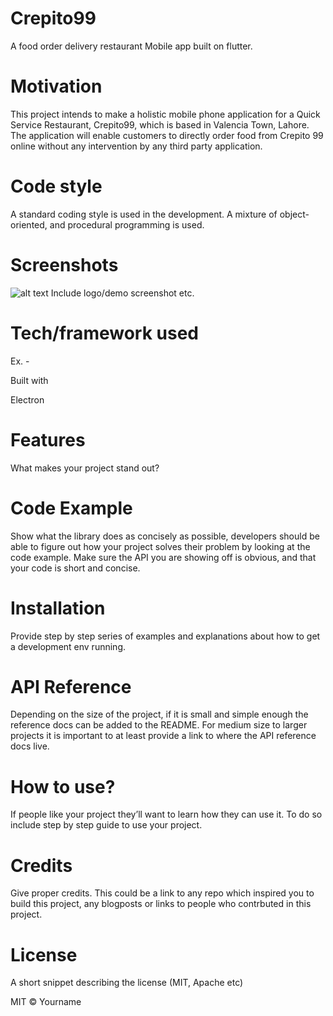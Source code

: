 # Crepito99

A food order delivery restaurant Mobile app built on flutter.

# Motivation

This project intends to make a holistic mobile phone application for a Quick Service Restaurant, Crepito99, which is based in Valencia Town, Lahore. The application will enable customers to directly order food from Crepito 99 online without any intervention by any third party application.

# Code style

A standard coding style is used in the development. A mixture of object-oriented, and procedural programming is used.

# Screenshots

![alt text](https://images.pexels.com/photos/326055/pexels-photo-326055.jpeg?auto=compress&cs=tinysrgb&dpr=1&w=500)
Include logo/demo screenshot etc.

# Tech/framework used

Ex. -

Built with

Electron

# Features

What makes your project stand out?

# Code Example

Show what the library does as concisely as possible, developers should be able to figure out how your project solves their problem by looking at the code example. Make sure the API you are showing off is obvious, and that your code is short and concise.

# Installation

Provide step by step series of examples and explanations about how to get a development env running.

# API Reference

Depending on the size of the project, if it is small and simple enough the reference docs can be added to the README. For medium size to larger projects it is important to at least provide a link to where the API reference docs live.

# How to use?

If people like your project they’ll want to learn how they can use it. To do so include step by step guide to use your project.

# Credits

Give proper credits. This could be a link to any repo which inspired you to build this project, any blogposts or links to people who contrbuted in this project.

# License

A short snippet describing the license (MIT, Apache etc)

MIT © Yourname
